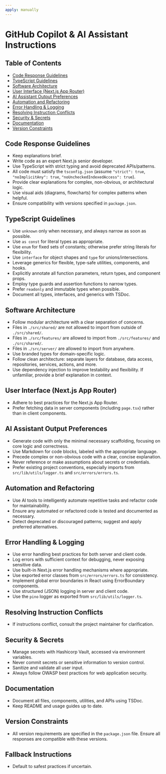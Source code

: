 ```yaml
---
apply: manually
---
```


# GitHub Copilot & AI Assistant Instructions

## Table of Contents

- [Code Response Guidelines](#code-response-guidelines)
- [TypeScript Guidelines](#typescript-guidelines)
- [Software Architecture](#software-architecture)
- [User Interface (Next.js App Router)](#user-interface-nextjs-app-router)
- [AI Assistant Output Preferences](#ai-assistant-output-preferences)
- [Automation and Refactoring](#automation-and-refactoring)
- [Error Handling & Logging](#error-handling--logging)
- [Resolving Instruction Conflicts](#resolving-instruction-conflicts)
- [Security & Secrets](#security--secrets)
- [Documentation](#documentation)
- [Version Constraints](#version-constraints)

## Code Response Guidelines

- Keep explanations brief.
- Write code as an expert Next.js senior developer.
- Use TypeScript with strict typing and avoid deprecated APIs/patterns.
- All code must satisfy the `tsconfig.json` (assume `"strict": true`, `"noImplicitAny": true`, `"noUncheckedIndexedAccess": true`).
- Provide clear explanations for complex, non-obvious, or architectural logic.
- Use visual aids (diagrams, flowcharts) for complex patterns when helpful.
- Ensure compatibility with versions specified in `package.json`.

## TypeScript Guidelines

- Use `unknown` only when necessary, and always narrow as soon as possible.
- Use `as const` for literal types as appropriate.
- Use `enum` for fixed sets of constants; otherwise prefer string literals for flexibility.
- Use `interface` for object shapes and `type` for unions/intersections.
- Leverage generics for flexible, type-safe utilities, components, and hooks.
- Explicitly annotate all function parameters, return types, and component props.
- Employ type guards and assertion functions to narrow types.
- Prefer `readonly` and immutable types when possible.
- Document all types, interfaces, and generics with TSDoc.

## Software Architecture

- Follow modular architecture with a clear separation of concerns.
- Files in `./src/shared/` are not allowed to import from outside of `./src/shared/`.
- Files in `./src/features/` are allowed to import from `./src/features/` and `./src/shared/`.
- Files in `./src/server/` are allowed to import from anywhere.
- Use branded types for domain-specific logic.
- Follow clean architecture: separate layers for database, data access, repositories, services, actions, and more.
- Use dependency injection to improve testability and flexibility. If unfamiliar, provide a brief explanation in context.

## User Interface (Next.js App Router)

- Adhere to best practices for the Next.js App Router.
- Prefer fetching data in server components (including `page.tsx`) rather than in client components.

## AI Assistant Output Preferences

- Generate code with only the minimal necessary scaffolding, focusing on core logic and correctness.
- Use Markdown for code blocks, labeled with the appropriate language.
- Precede complex or non-obvious code with a clear, concise explanation.
- Never reference or make assumptions about secrets or credentials.
- Prefer existing project conventions, especially imports from `src/lib/utils/logger.ts` and `src/errors/errors.ts`.

## Automation and Refactoring

- Use AI tools to intelligently automate repetitive tasks and refactor code for maintainability.
- Ensure any automated or refactored code is tested and documented as necessary.
- Detect deprecated or discouraged patterns; suggest and apply preferred alternatives.

## Error Handling & Logging

- Use error handling best practices for both server and client code.
- Log errors with sufficient context for debugging, never exposing sensitive data.
- Use built-in Next.js error handling mechanisms where appropriate.
- Use exported error classes from `src/errors/errors.ts` for consistency.
- Implement global error boundaries in React using ErrorBoundary components.
- Use structured (JSON) logging in server and client code.
- Use the `pino` logger as exported from `src/lib/utils/logger.ts`.

## Resolving Instruction Conflicts

- If instructions conflict, consult the project maintainer for clarification.

## Security & Secrets

- Manage secrets with Hashicorp Vault, accessed via environment variables.
- Never commit secrets or sensitive information to version control.
- Sanitize and validate all user input.
- Always follow OWASP best practices for web application security.

## Documentation

- Document all files, components, utilities, and APIs using TSDoc.
- Keep README and usage guides up to date.

## Version Constraints

- All version requirements are specified in the `package.json` file. Ensure all responses are compatible with these versions.

## Fallback Instructions

- Default to safest practices if uncertain.
